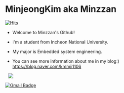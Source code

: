 # MinjeongKim aka Minzzan
[![Hits](https://hits.seeyoufarm.com/api/count/incr/badge.svg?url=https%3A%2F%2Fgithub.com%2Fminzzan&count_bg=%2379C83D&title_bg=%23555555&icon=&icon_color=%23E7E7E7&title=hits&edge_flat=false)](https://hits.seeyoufarm.com)

- Welcome to Minzzan's Github!
- I'm a student from Incheon National University.
- My major is Embedded system engineering.

- You can see more information about me in my blog:)
<https://blog.naver.com/kmmjj1106>

<a href="https://instagram.com/muengx2">
    <img 
        src="http://img.shields.io/badge/-Instagram-black?style=flat&logo=Instagram&link=https://instagram.com/alpox.dev/"
        style="height : auto; margin-left : 10px; margin-right : 10px;"/>
</a>

[![Gmail Badge](https://img.shields.io/badge/Gmail-d14836?style=flat-square&logo=Gmail&logoColor=white&link=mailto:kmmjj1106@gmail.com)](mailto:kmmjj1106@gmail.com)
